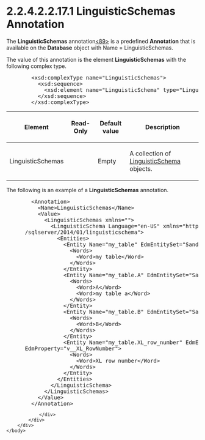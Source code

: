 <html dir="LTR" xmlns:mshelp="http://msdn.microsoft.com/mshelp" xmlns:ddue="http://ddue.schemas.microsoft.com/authoring/2003/5" xmlns:xlink="http://www.w3.org/1999/xlink" xmlns:tool="http://www.microsoft.com/tooltip">
    <head>
        <meta http-equiv="Content-Type" content="text/html; CHARSET=utf-8"></meta>
        <meta name="save" content="history"></meta>
        <title>2.2.4.2.2.17.1 LinguisticSchemas Annotation</title>
        <xml>
            <mshelp:toctitle title="2.2.4.2.2.17.1 LinguisticSchemas Annotation"></mshelp:toctitle>
            <mshelp:rltitle title="[MS-SSAS]: LinguisticSchemas Annotation"></mshelp:rltitle>
            <mshelp:keyword index="A" term="37f524ac-92d9-4c42-8323-0fe5d60d7326"></mshelp:keyword>
            <mshelp:attr name="DCSext.ContentType" value="open specification"></mshelp:attr>
            <mshelp:attr name="AssetID" value="37f524ac-92d9-4c42-8323-0fe5d60d7326"></mshelp:attr>
            <mshelp:attr name="TopicType" value="kbRef"></mshelp:attr>
            <mshelp:attr name="DCSext.Title" value="[MS-SSAS]: LinguisticSchemas Annotation" />
        </xml>
    </head>
    <body>
        <div id="header">
            <h1 class="heading">2.2.4.2.2.17.1 LinguisticSchemas Annotation</h1>
        </div>
        <div id="mainSection">
            <div id="mainBody">
                <div id="allHistory" class="saveHistory"></div>
                <div id="sectionSection0" class="section" name="collapseableSection">
                    

<p>The <b>LinguisticSchemas</b>
annotation<a id="Appendix_A_Target_89"></a><a href="b9ac4859-2662-44ca-b131-9addd8b953dc.md#Appendix_A_89" aria-label="Product behavior note 89">&lt;89&gt;</a> is a predefined <b>Annotation</b>
that is available on the <b>Database</b> object with Name = LinguisticSchemas.</p>

<p>The value of
this annotation is the element <b>LinguisticSchemas</b> with the following
complex type.</p>

<dl>
<dd>
<div><pre>   &lt;xsd:complexType name=&quot;LinguisticSchemas&quot;&gt;
     &lt;xsd:sequence&gt;
       &lt;xsd:element name=&quot;LinguisticSchema&quot; type=&quot;LinguisticSchema&quot; minOccurs=&quot;1&quot; /&gt;
     &lt;/xsd:sequence&gt;
   &lt;/xsd:complexType&gt;
</pre></div>
</dd></dl>

<table>
 <thead>
  <tr>
   <th>
   <p>Element</p>
   </th>
   <th>
   <p>Read-Only</p>
   </th>
   <th>
   <p>Default value</p>
   </th>
   <th>
   <p>Description</p>
   </th>
  </tr>
 </thead>
 <tr>
  <td>
  <p>LinguisticSchemas</p>
  </td>
  <td>
  <p> </p>
  </td>
  <td>
  <p>Empty</p>
  </td>
  <td>
  <p>A collection of <a href="09d2cc3f-48fb-4ed2-bfd8-631087b30ae5.md">LinguisticSchema</a>
  objects.</p>
  </td>
 </tr>
</table>

<p> </p>

<p>The following is an example of a <b>LinguisticSchemas</b>
annotation.</p>

<dl>
<dd>
<div><pre>   &lt;Annotation&gt;
     &lt;Name&gt;LinguisticSchemas&lt;/Name&gt;
     &lt;Value&gt;
       &lt;LinguisticSchemas xmlns=&quot;&quot;&gt;
         &lt;LinguisticSchema Language=&quot;en-US&quot; xmlns=&quot;http://schemas.microsoft.com
 /sqlserver/2014/01/linguisticschema&quot;&gt;
           &lt;Entities&gt;
             &lt;Entity Name=&quot;my_table&quot; EdmEntitySet=&quot;Sandbox.Table1&quot;&gt;
               &lt;Words&gt;
                 &lt;Word&gt;my table&lt;/Word&gt;
               &lt;/Words&gt;
             &lt;/Entity&gt;
             &lt;Entity Name=&quot;my_table.A&quot; EdmEntitySet=&quot;Sandbox.Table1&quot; EdmProperty=&quot;A&quot;&gt;
               &lt;Words&gt;
                 &lt;Word&gt;A&lt;/Word&gt;
                 &lt;Word&gt;my table a&lt;/Word&gt;
               &lt;/Words&gt;
             &lt;/Entity&gt;
             &lt;Entity Name=&quot;my_table.B&quot; EdmEntitySet=&quot;Sandbox.Table1&quot; EdmProperty=&quot;B&quot;&gt;
               &lt;Words&gt;
                 &lt;Word&gt;B&lt;/Word&gt;
               &lt;/Words&gt;
             &lt;/Entity&gt;
             &lt;Entity Name=&quot;my_table.XL_row_number&quot; EdmEntitySet=&quot;Sandbox.Table1&quot; 
 EdmProperty=&quot;v__XL_RowNumber&quot;&gt;
               &lt;Words&gt;
                 &lt;Word&gt;XL row number&lt;/Word&gt;
               &lt;/Words&gt;
             &lt;/Entity&gt;
           &lt;/Entities&gt;
         &lt;/LinguisticSchema&gt;
       &lt;/LinguisticSchemas&gt;
     &lt;/Value&gt;
   &lt;/Annotation&gt;
</pre></div>
</dd></dl>


                </div>
            </div>
        </div>
    </body>
</html>